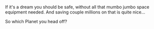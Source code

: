If it's a dream you should be safe, without all that
mumbo jumbo space equipment needed. And saving couple
millions on that is quite nice...

So which Planet you head off?
